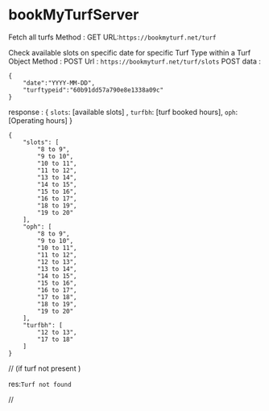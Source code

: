 # bookMyTurfServer
Fetch all turfs 
Method : GET
URL:`https://bookmyturf.net/turf`




Check available slots on specific date for specific Turf Type within a Turf Object
Method : POST
Url : `https://bookmyturf.net/turf/slots`
POST data :
```
{
    "date":"YYYY-MM-DD",
    "turftypeid":"60b91dd57a790e8e1338a09c"
}
```

response : { `slots`:  [available slots] , `turfbh`: [turf booked hours], `oph`: [Operating hours] }
```
{
    "slots": [
        "8 to 9",
        "9 to 10",
        "10 to 11",
        "11 to 12",
        "13 to 14",
        "14 to 15",
        "15 to 16",
        "16 to 17",
        "18 to 19",
        "19 to 20"
    ],
    "oph": [
        "8 to 9",
        "9 to 10",
        "10 to 11",
        "11 to 12",
        "12 to 13",
        "13 to 14",
        "14 to 15",
        "15 to 16",
        "16 to 17",
        "17 to 18",
        "18 to 19",
        "19 to 20"
    ],
    "turfbh": [
        "12 to 13",
        "17 to 18"
    ]
}
```


// 
(if turf not present )

res:`Turf not found`

//
